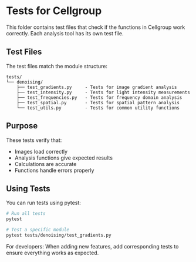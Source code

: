 # Tests for Cellgroup

This folder contains test files that check if the functions in Cellgroup work correctly. Each analysis tool has its own test file.

## Test Files

The test files match the module structure:

```
tests/
└── denoising/
    ├── test_gradients.py     - Tests for image gradient analysis
    ├── test_intensity.py     - Tests for light intensity measurements
    ├── test_frequencies.py   - Tests for frequency domain analysis
    ├── test_spatial.py       - Tests for spatial pattern analysis
    └── test_utils.py         - Tests for common utility functions
```

## Purpose

These tests verify that:
- Images load correctly
- Analysis functions give expected results 
- Calculations are accurate
- Functions handle errors properly

## Using Tests

You can run tests using pytest:

```bash
# Run all tests
pytest

# Test a specific module
pytest tests/denoising/test_gradients.py
```

For developers: When adding new features, add corresponding tests to ensure everything works as expected.